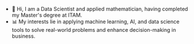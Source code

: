 - 👋 Hi, I am a Data Scientist and applied mathematician, having completed my Master's degree at ITAM.
- 📊 My interests lie in applying machine learning, AI, and data science tools to solve real-world problems and enhance decision-making in business.

<!---
David-Damian/David-Damian is a ✨ special ✨ repository because its `README.md` (this file) appears on your GitHub profile.
You can click the Preview link to take a look at your changes.
--->
